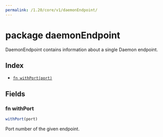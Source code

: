```yaml
---
permalink: /1.20/core/v1/daemonEndpoint/
---
```


# package daemonEndpoint

DaemonEndpoint contains information about a single Daemon endpoint.

## Index

* [`fn withPort(port)`](#fn-withport)

## Fields

### fn withPort

```ts
withPort(port)
```

Port number of the given endpoint.